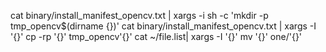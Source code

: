 cat binary/install_manifest_opencv.txt | xargs  -i sh -c 'mkdir -p tmp_opencv$(dirname {})'
cat binary/install_manifest_opencv.txt | xargs  -I '{}' cp -rp '{}' tmp_opencv'{}'
cat ~/file.list| xargs  -I '{}' mv '{}' one/'{}'


